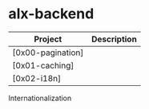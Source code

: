 # alx-backend

| Project | Description |
| ------- | ----------- |
|[0x00-pagination]
|[0x01-caching]
|[0x02-i18n]
 Internationalization